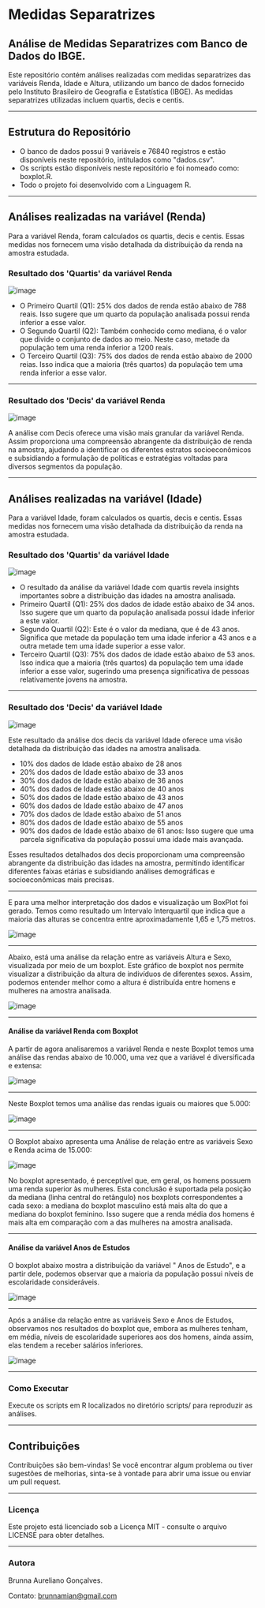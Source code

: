 # Medidas Separatrizes
## Análise de Medidas Separatrizes com Banco de Dados do IBGE.

Este repositório contém análises realizadas com medidas separatrizes das variáveis Renda, Idade e Altura, utilizando um banco de dados fornecido pelo Instituto Brasileiro de Geografia e Estatística (IBGE). As medidas separatrizes utilizadas incluem quartis, decis e centis.

-----------------------------------------------------------------
## Estrutura do Repositório
* O banco de dados possui 9 variáveis e 76840 registros e estão disponíveis neste repositório, intitulados como "dados.csv".
* Os scripts estão disponíveis neste repositório e foi nomeado como: boxplot.R.
* Todo o projeto foi desenvolvido com a Linguagem R.
-----------------------------------------------------------------
## Análises realizadas na variável (Renda)
Para a variável Renda, foram calculados os quartis, decis e centis. Essas medidas nos fornecem uma visão detalhada da distribuição da renda na amostra estudada.

### Resultado dos 'Quartis' da variável Renda 

![image](https://github.com/AurelianoGon/bloxplot_ibge/assets/106711467/4372baa3-df86-4403-b86b-428bf91653e4)

* O Primeiro Quartil (Q1): 25% dos dados de renda estão abaixo de 788 reais. Isso sugere que um quarto da população analisada possui renda inferior a esse valor.
* O Segundo Quartil (Q2): Também conhecido como mediana, é o valor que divide o conjunto de dados ao meio. Neste caso, metade da população tem uma renda inferior a 1200 reais.
* O Terceiro Quartil (Q3): 75% dos dados de renda estão abaixo de 2000 reias. Isso indica que a maioria (três quartos) da população tem uma renda inferior a esse valor.
-----------------------------------------------------------------
### Resultado dos 'Decis' da variável Renda

![image](https://github.com/AurelianoGon/bloxplot_ibge/assets/106711467/379d5404-fe4f-4c8f-95b6-822ee7fce24b)


A análise com Decis oferece uma visão mais granular da variável Renda. Assim  proporciona uma compreensão abrangente da distribuição de renda na amostra, ajudando a identificar os diferentes estratos socioeconômicos e subsidiando a formulação de políticas e estratégias voltadas para diversos segmentos da população.

-----------------------------------------------------------------
## Análises realizadas na variável (Idade)
Para a variável Idade, foram calculados os quartis, decis e centis. Essas medidas nos fornecem uma visão detalhada da distribuição da renda na amostra estudada.

### Resultado dos 'Quartis' da variável Idade
![image](https://github.com/AurelianoGon/bloxplot_ibge/assets/106711467/2d709b91-bfce-46a0-9cc6-fa5f70550fee)

* O resultado da análise da variável Idade com quartis revela insights importantes sobre a distribuição das idades na amostra analisada.
* Primeiro Quartil (Q1): 25% dos dados de idade estão abaixo de 34 anos. Isso sugere que um quarto da população analisada possui idade inferior a este valor.
* Segundo Quartil (Q2): Este é o valor da mediana, que é de 43 anos. Significa que metade da população tem uma idade inferior a 43 anos e a outra metade tem uma idade superior a esse valor.
* Terceiro Quartil (Q3): 75% dos dados de idade estão abaixo de 53 anos. Isso indica que a maioria (três quartos) da população tem uma idade inferior a esse valor, sugerindo uma presença significativa de pessoas relativamente jovens na amostra.
-----------------------------------------------------------------
### Resultado dos 'Decis' da variável Idade
![image](https://github.com/AurelianoGon/bloxplot_ibge/assets/106711467/6f791c7d-8471-4dd5-bb9d-1568711c595d)


Este resultado da análise dos decis da variável Idade oferece uma visão detalhada da distribuição das idades na amostra analisada. 
* 10% dos dados de Idade estão abaixo de 28 anos
* 20% dos dados de Idade estão abaixo de 33 anos
* 30% dos dados de Idade estão abaixo de 36 anos
* 40% dos dados de Idade estão abaixo de 40 anos
* 50% dos dados de Idade estão abaixo de 43 anos
* 60% dos dados de Idade estão abaixo de 47 anos
* 70% dos dados de Idade estão abaixo de 51 anos
* 80% dos dados de Idade estão abaixo de 55 anos
* 90% dos dados de Idade estão abaixo de 61 anos: Isso sugere que uma parcela significativa da população possui uma idade mais avançada.
  
Esses resultados detalhados dos decis proporcionam uma compreensão abrangente da distribuição das idades na amostra, permitindo identificar diferentes faixas etárias e subsidiando análises demográficas e socioeconômicas mais precisas.

-----------------------------------------------------------------
E para uma melhor interpretação dos dados e visualização um BoxPlot foi gerado. Temos como resultado um  Intervalo Interquartil que indica que a maioria das alturas se concentra entre aproximadamente 1,65 e 1,75 metros.

![image](https://github.com/AurelianoGon/bloxplot_ibge/assets/106711467/bcc4a5f0-06bc-460c-bc60-45c95bc2a549)


-----------------------------------------------------------------

Abaixo, está uma análise da relação entre as variáveis Altura e Sexo, visualizada por meio de um boxplot. Este gráfico de boxplot nos permite visualizar a distribuição da altura de indivíduos de diferentes sexos. Assim, podemos entender melhor como a altura é distribuída entre homens e mulheres na amostra analisada.

![image](https://github.com/AurelianoGon/bloxplot_ibge/assets/106711467/0029981f-bc3d-470d-b8bf-0d3f1f4c0e21)

-----------------------------------------------------------------

#### Análise da variável Renda com Boxplot
A partir de agora analisaremos a variável Renda e neste Boxplot temos uma análise das rendas abaixo de 10.000, uma vez que a variável é diversificada e extensa:

![image](https://github.com/AurelianoGon/bloxplot_ibge/assets/106711467/55f6efed-2a85-4c2c-af75-5d5d34169885)


-----------------------------------------------------------------

Neste Boxplot temos uma análise das rendas iguais ou maiores que 5.000:

![image](https://github.com/AurelianoGon/bloxplot_ibge/assets/106711467/d5382e20-0dd3-4496-bd02-f7581b60f996)

-----------------------------------------------------------------
 O Boxplot abaixo apresenta uma Análise de relação entre as variáveis Sexo e Renda acima de 15.000:

![image](https://github.com/AurelianoGon/bloxplot_ibge/assets/106711467/64c93170-7b56-447d-bc90-e44b1bc9146f)


No boxplot apresentado, é perceptível que, em geral, os homens possuem uma renda superior às mulheres. Esta conclusão é suportada pela posição da mediana (linha central do retângulo) nos boxplots correspondentes a cada sexo: a mediana do boxplot masculino está mais alta do que a mediana do boxplot feminino. Isso sugere que a renda média dos homens é mais alta em comparação com a das mulheres na amostra analisada.

-----------------------------------------------------------------

#### Análise da variável Anos de Estudos
O boxplot abaixo mostra a distribuição da variável " Anos de Estudo", e a partir dele, podemos observar que a maioria da população possui níveis de escolaridade consideráveis.

![image](https://github.com/AurelianoGon/bloxplot_ibge/assets/106711467/db595fb8-75cb-4ee8-8a34-1eb0bfe00913)

--------------------------------------------------------------------

Após a análise da relação entre as variáveis Sexo e Anos de Estudos, observamos nos resultados do boxplot que, embora as mulheres tenham, em média, níveis de escolaridade superiores aos dos homens, ainda assim, elas tendem a receber salários inferiores.

![image](https://github.com/AurelianoGon/bloxplot_ibge/assets/106711467/0d2a3a64-53b7-4b14-993a-1f70e0a28b8f)

-----------------------------------------------------------------

### Como Executar
Execute os scripts em R localizados no diretório scripts/ para reproduzir as análises.

-----------------

## Contribuições
Contribuições são bem-vindas! Se você encontrar algum problema ou tiver sugestões de melhorias, sinta-se à vontade para abrir uma issue ou enviar um pull request.

-----------------------------------

### Licença
Este projeto está licenciado sob a Licença MIT - consulte o arquivo LICENSE para obter detalhes.

-------------------------------------

### Autora
Brunna Aureliano Gonçalves.

Contato: brunnamian@gmail.com
